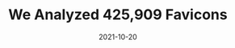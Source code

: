 ---
date: 2021-10-20
tags:
  - images
  - favicons
target_url: https://iconmap.io/blog
title: We Analyzed 425,909 Favicons
---